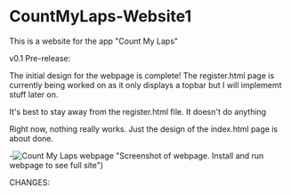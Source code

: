 # CountMyLaps-Website1

This is a website for the app "Count My Laps"

v0.1 Pre-release:

The initial design for the webpage is complete! The register.html page is currently being worked on as it only displays a topbar but I will implememt stuff later on.

It's best to stay away from the register.html file. It doesn't do anything

Right now, nothing really works. Just the design of the index.html page is about done.

-![Count My Laps webpage](github.com/neet989/CountMyLaps-Website1/master/CountMyLapsScreenshot.jpg) "Screenshot of webpage. Install and run webpage to see full site")

CHANGES:
